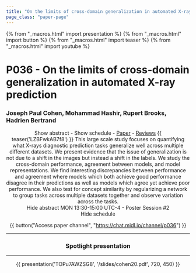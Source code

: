 ```yaml
---
title: "On the limits of cross-domain generalization in automated X-ray prediction"
page_class: "paper-page"
---
```


{% from "_macros.html" import presentation %}
{% from "_macros.html" import button %}
{% from "_macros.html" import teaser %}
{% from "_macros.html" import youtube %}

# P036 - On the limits of cross-domain generalization in automated X-ray prediction


### Joseph Paul Cohen, Mohammad Hashir, Rupert Brooks, Hadrien Bertrand

<center><a class="toggle_visibility" data-selector=".paper_abstract" data-level="3">Show abstract</a>
        - <a class="toggle_visibility" data-selector=".paper_qa" data-level="3">Show schedule</a>
        - <a href="https://openreview.net/pdf?id=RZ-1WCgOQU">Paper</a>
        - <a href="https://openreview.net/forum?id=RZ-1WCgOQU">Reviews</a>
        {{ teaser('LZBFwkAB7f8') }}

<span class="paper_abstract">
        This large scale study focuses on quantifying what X-rays diagnostic prediction tasks generalize well across multiple different datasets. We present evidence that the issue of generalization is not due to a shift in the images but instead a shift in the labels. We study the cross-domain performance, agreement between models, and model representations. We find interesting discrepancies between performance and agreement where models which both achieve good performance disagree in their predictions as well as models which agree yet achieve poor performance. We also test for concept similarity by regularizing a network to group tasks across multiple datasets together and observe variation across the tasks.
        <span class="actions">
  <br/>
  <a class="toggle_visibility" data-level="2">Hide abstract</a></span>
</span>

<span class="paper_qa">
        MON 13:30-15:00 UTC-4 - Poster Session #2
        <br/>
        <span class="actions"><a class="toggle_visibility" data-level="2">Hide schedule</a></span>
</span>

{{ button("Access paper channel", "https://chat.midl.io/channel/p036") }}

---

### Spotlight presentation

---

{{ presentation('TOPu7AWZSG8', '/slides/cohen20.pdf', 720, 450) }}